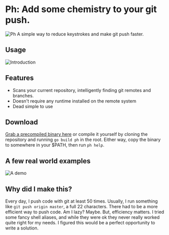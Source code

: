 # Ph: Add some chemistry to your git push.
![Ph](https://cdn.rawgit.com/weeklyhack/1-ph/master/img/logo.svg)
A simple way to reduce keystrokes and make git push faster.

## Usage
![Introduction](https://cdn.rawgit.com/weeklyhack/1-ph/master/img/intro.svg)

## Features
- Scans your current repository, intelligently finding git remotes and branches.
- Doesn't require any runtime installed on the remote system
- Dead simple to use

## Download
[Grab a precompiled binary here](https://github.com/1egoman/1-ph/tree/master/compiled)
or compile it yourself by cloning the repository and running `go build ph` in
the root. Either way, copy the binary to somewhere in your $PATH, then run `ph
help`.

## A few real world examples
![A demo](http://weeklyhack.github.io/assets/images/posts/ph.gif)

## Why did I make this?
Every day, I push code with git at least 50 times. Usually, I run something
like `git push origin master`, a full 22 characters. There had to be a more
efficient way to push code. Am I lazy? Maybe. But, efficiency matters.
I tried some fancy shell aliases, and while they
were ok they never really worked quite right for my needs. I figured this
would be a perfect opportunity to write a solution.

